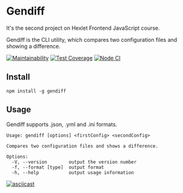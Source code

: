 # Gendiff
It's the second project on Hexlet Frontend JavaScript course.

Gendiff is the CLI utility, which compares two configuration files and showing a difference.

[![Maintainability](https://api.codeclimate.com/v1/badges/a6217faa155aae4f1a49/maintainability)](https://codeclimate.com/github/Deim-Sha/frontend-project-lvl2/maintainability)
[![Test Coverage](https://api.codeclimate.com/v1/badges/a6217faa155aae4f1a49/test_coverage)](https://codeclimate.com/github/Deim-Sha/frontend-project-lvl2/test_coverage)
[![Node CI](https://github.com/Deim-Sha/frontend-project-lvl2/workflows/Node%20CI/badge.svg)](https://github.com/Deim-Sha/frontend-project-lvl2/actions)

## Install
`npm install -g gendiff`

## Usage
Gendiff supports .json, .yml and .ini formats.
```
Usage: gendiff [options] <firstConfig> <secondConfig>

Compares two configuration files and shows a difference.

Options:
  -V, --version        output the version number
  -f, --format [type]  output format
  -h, --help           output usage information
```
[![asciicast](https://asciinema.org/a/gm8bXJiZoyvzmOfPSRIrKdkaS.svg)](https://asciinema.org/a/gm8bXJiZoyvzmOfPSRIrKdkaS)